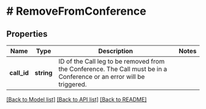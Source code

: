 # # RemoveFromConference

## Properties

Name | Type | Description | Notes
------------ | ------------- | ------------- | -------------
**call_id** | **string** | ID of the Call leg to be removed from the Conference. The Call must be in a Conference or an error will be triggered. |

[[Back to Model list]](../../README.md#models) [[Back to API list]](../../README.md#endpoints) [[Back to README]](../../README.md)
